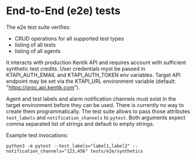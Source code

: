 # End-to-End (e2e) tests

The e2e test suite verifies:
- CRUD operations for all supported test types
- listing of all tests
- listing of all agents

It interacts with production Kentik API and requires account with sufficient synthetic test credits.
User credentials myst be passed in KTAPI_AUTH_EMAIL and KTAPI_AUTH_TOKEN env variables.
Target API endpoint may be set  via the KTAPI_URL environment variable (default: "https://grpc.api.kentik.com").

Agent and test labels and alarm notification channels must exist in the target
environment before they can be used. There is currently no way to create them programmatically.
The test suite allows to pass those attributes `test_labels` and `notification_channels` to `pytest`.
Both arguments expect comma separated list of strings and default to empty strings.

Example test invocations:
```shell
python3 -m pytest --test_labels="label1,label2" --notification_channels="123,456" tests/e2e/synthetics
```
